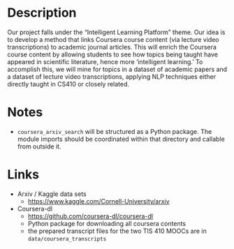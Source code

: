 # Description
Our project falls under the “Intelligent Learning Platform” theme. Our idea is to develop a method that links Coursera course content (via lecture video transcriptions) to academic journal articles. This will enrich the Coursera course content by allowing students to see how topics being taught have appeared in scientific literature, hence more ‘intelligent learning.’ To accomplish this, we will mine for topics in a dataset of academic papers and a dataset of lecture video transcriptions, applying NLP techniques either directly taught in CS410 or closely related. 

# Notes
* `coursera_arxiv_search` will be structured as a Python package. The module imports should be coordinated within that directory and callable from outside it.

# Links
* Arxiv / Kaggle data sets
    * https://www.kaggle.com/Cornell-University/arxiv
* Coursera-dl
    * https://github.com/coursera-dl/coursera-dl
    * Python package for downloading all coursera contents
    * the prepared transcript files for the two TIS 410 MOOCs are in `data/coursera_transcripts`